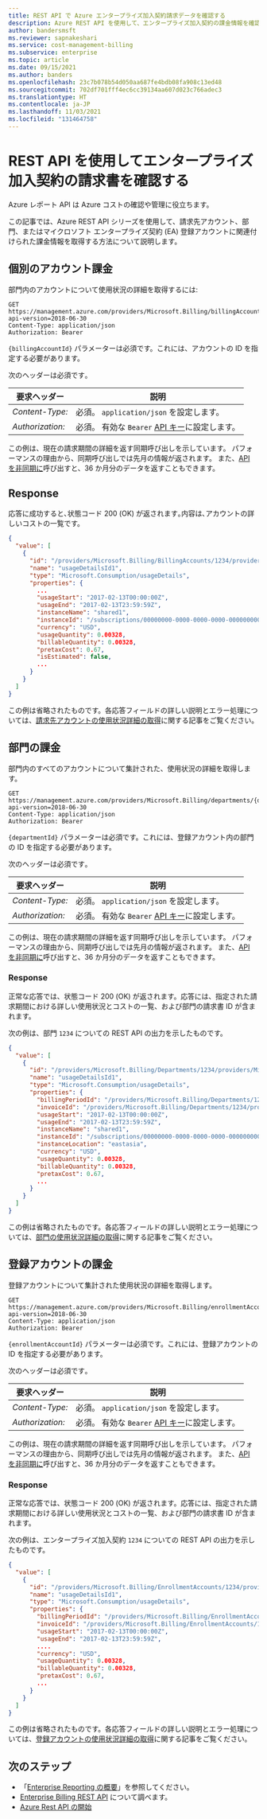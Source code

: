 ```yaml
---
title: REST API で Azure エンタープライズ加入契約請求データを確認する
description: Azure REST API を使用して、エンタープライズ加入契約の課金情報を確認する方法を説明します。
author: bandersmsft
ms.reviewer: sapnakeshari
ms.service: cost-management-billing
ms.subservice: enterprise
ms.topic: article
ms.date: 09/15/2021
ms.author: banders
ms.openlocfilehash: 23c7b078b54d050aa687fe4bdb08fa908c13ed48
ms.sourcegitcommit: 702df701fff4ec6cc39134aa607d023c766adec3
ms.translationtype: HT
ms.contentlocale: ja-JP
ms.lasthandoff: 11/03/2021
ms.locfileid: "131464758"
---
```

# <a name="review-enterprise-enrollment-billing-using-rest-apis"></a>REST API を使用してエンタープライズ加入契約の請求書を確認する

Azure レポート API は Azure コストの確認や管理に役立ちます。

この記事では、Azure REST API シリーズを使用して、請求先アカウント、部門、またはマイクロソフト エンタープライズ契約 (EA) 登録アカウントに関連付けられた課金情報を取得する方法について説明します。

## <a name="individual-account-billing"></a>個別のアカウント課金

部門内のアカウントについて使用状況の詳細を取得するには:

```http
GET https://management.azure.com/providers/Microsoft.Billing/billingAccounts/{billingAccountId}/providers/Microsoft.Consumption/usageDetails?api-version=2018-06-30
Content-Type: application/json   
Authorization: Bearer
```

`{billingAccountId}` パラメーターは必須です。これには、アカウントの ID を指定する必要があります。

次のヘッダーは必須です｡

|要求ヘッダー|説明|  
|--------------------|-----------------|  
|*Content-Type:*|必須。 `application/json` を設定します。|  
|*Authorization:*|必須。 有効な `Bearer` [API キー](/rest/api/billing/enterprise/billing-enterprise-api-usage-detail#asynchronous-call-polling-based)に設定します。 |  

この例は、現在の請求期間の詳細を返す同期呼び出しを示しています。 パフォーマンスの理由から、同期呼び出しでは先月の情報が返されます。  また、[API を非同期に](/rest/api/billing/enterprise/billing-enterprise-api-usage-detail#asynchronous-call-polling-based)呼び出すと、36 か月分のデータを返すこともできます。


## <a name="response"></a>Response  

応答に成功すると､状態コード 200 (OK) が返されます｡内容は､アカウントの詳しいコストの一覧です。

```json
{
  "value": [
    {
      "id": "/providers/Microsoft.Billing/BillingAccounts/1234/providers/Microsoft.Billing/billingPeriods/201702/providers/Microsoft.Consumption/usageDetails/usageDetailsId1",
      "name": "usageDetailsId1",
      "type": "Microsoft.Consumption/usageDetails",
      "properties": {
        ...
        "usageStart": "2017-02-13T00:00:00Z",
        "usageEnd": "2017-02-13T23:59:59Z",
        "instanceName": "shared1",
        "instanceId": "/subscriptions/00000000-0000-0000-0000-000000000000/resourceGroups/Default-Web-eastasia/providers/Microsoft.Web/sites/shared1",
        "currency": "USD",
        "usageQuantity": 0.00328,
        "billableQuantity": 0.00328,
        "pretaxCost": 0.67,
        "isEstimated": false,
        ...
      }
    }
  ]
}
```  

この例は省略されたものです。各応答フィールドの詳しい説明とエラー処理については、[請求先アカウントの使用状況詳細の取得](/rest/api/consumption/usagedetails/list#billingaccountusagedetailslist-legacy)に関する記事をご覧ください。

## <a name="department-billing"></a>部門の課金

部門内のすべてのアカウントについて集計された、使用状況の詳細を取得します。

```http
GET https://management.azure.com/providers/Microsoft.Billing/departments/{departmentId}/providers/Microsoft.Consumption/usageDetails?api-version=2018-06-30
Content-Type: application/json   
Authorization: Bearer
```

`{departmentId}` パラメーターは必須です。これには、登録アカウント内の部門の ID を指定する必要があります。

次のヘッダーは必須です｡

|要求ヘッダー|説明|  
|--------------------|-----------------|  
|*Content-Type:*|必須。 `application/json` を設定します。|  
|*Authorization:*|必須。 有効な `Bearer` [API キー](/rest/api/billing/enterprise/billing-enterprise-api-usage-detail#asynchronous-call-polling-based)に設定します。 |  

この例は、現在の請求期間の詳細を返す同期呼び出しを示しています。 パフォーマンスの理由から、同期呼び出しでは先月の情報が返されます。  また、[API を非同期に](/rest/api/billing/enterprise/billing-enterprise-api-usage-detail#asynchronous-call-polling-based)呼び出すと、36 か月分のデータを返すこともできます。

### <a name="response"></a>Response  

正常な応答では、状態コード 200 (OK) が返されます。応答には、指定された請求期間における詳しい使用状況とコストの一覧、および部門の請求書 ID が含まれます。


次の例は、部門 `1234` についての REST API の出力を示したものです。

```json
{
  "value": [
    {
      "id": "/providers/Microsoft.Billing/Departments/1234/providers/Microsoft.Billing/billingPeriods/201702/providers/Microsoft.Consumption/usageDetails/usageDetailsId1",
      "name": "usageDetailsId1",
      "type": "Microsoft.Consumption/usageDetails",
      "properties": {
        "billingPeriodId": "/providers/Microsoft.Billing/Departments/1234/providers/Microsoft.Billing/billingPeriods/201702",
        "invoiceId": "/providers/Microsoft.Billing/Departments/1234/providers/Microsoft.Billing/invoices/201703-123456789",
        "usageStart": "2017-02-13T00:00:00Z",
        "usageEnd": "2017-02-13T23:59:59Z",
        "instanceName": "shared1",
        "instanceId": "/subscriptions/00000000-0000-0000-0000-000000000000/resourceGroups/Default-Web-eastasia/providers/Microsoft.Web/sites/shared1",
        "instanceLocation": "eastasia",
        "currency": "USD",
        "usageQuantity": 0.00328,
        "billableQuantity": 0.00328,
        "pretaxCost": 0.67,
        ...
      }
    }
  ]
}
```  

この例は省略されたものです。各応答フィールドの詳しい説明とエラー処理については、[部門の使用状況詳細の取得](/rest/api/consumption/usagedetails/list#departmentusagedetailslist-legacy)に関する記事をご覧ください。

## <a name="enrollment-account-billing"></a>登録アカウントの課金

登録アカウントについて集計された使用状況の詳細を取得します。

```http
GET https://management.azure.com/providers/Microsoft.Billing/enrollmentAccounts/{enrollmentAccountId}/providers/Microsoft.Consumption/usageDetails?api-version=2018-06-30
Content-Type: application/json   
Authorization: Bearer
```

`{enrollmentAccountId}` パラメーターは必須です。これには、登録アカウントの ID を指定する必要があります。

次のヘッダーは必須です｡

|要求ヘッダー|説明|  
|--------------------|-----------------|  
|*Content-Type:*|必須。 `application/json` を設定します。|  
|*Authorization:*|必須。 有効な `Bearer` [API キー](/rest/api/billing/enterprise/billing-enterprise-api-usage-detail#asynchronous-call-polling-based)に設定します。 |  

この例は、現在の請求期間の詳細を返す同期呼び出しを示しています。 パフォーマンスの理由から、同期呼び出しでは先月の情報が返されます。  また、[API を非同期に](/rest/api/billing/enterprise/billing-enterprise-api-usage-detail#asynchronous-call-polling-based)呼び出すと、36 か月分のデータを返すこともできます。

### <a name="response"></a>Response  

正常な応答では、状態コード 200 (OK) が返されます。応答には、指定された請求期間における詳しい使用状況とコストの一覧、および部門の請求書 ID が含まれます。

次の例は、エンタープライズ加入契約 `1234` についての REST API の出力を示したものです。

```json
{
  "value": [
    {
      "id": "/providers/Microsoft.Billing/EnrollmentAccounts/1234/providers/Microsoft.Billing/billingPeriods/201702/providers/Microsoft.Consumption/usageDetails/usageDetailsId1",
      "name": "usageDetailsId1",
      "type": "Microsoft.Consumption/usageDetails",
      "properties": {
        "billingPeriodId": "/providers/Microsoft.Billing/EnrollmentAccounts/1234/providers/Microsoft.Billing/billingPeriods/201702",
        "invoiceId": "/providers/Microsoft.Billing/EnrollmentAccounts/1234/providers/Microsoft.Billing/invoices/201703-123456789",
        "usageStart": "2017-02-13T00:00:00Z",
        "usageEnd": "2017-02-13T23:59:59Z",
        ....
        "currency": "USD",
        "usageQuantity": 0.00328,
        "billableQuantity": 0.00328,
        "pretaxCost": 0.67,
        ...
      }
    }
  ]
}
```

この例は省略されたものです。各応答フィールドの詳しい説明とエラー処理については、[登録アカウントの使用状況詳細の取得](/rest/api/consumption/usagedetails/list#enrollmentaccountusagedetailslist-legacy)に関する記事をご覧ください。

## <a name="next-steps"></a>次のステップ
- 「[Enterprise Reporting の概要](./enterprise-api.md)」を参照してください。
- [Enterprise Billing REST API](/rest/api/billing/) について調べます。   
- [Azure Rest API の開始](/rest/api/azure/)
